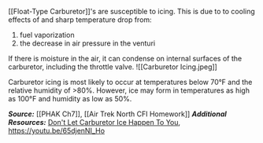 [[Float-Type Carburetor]]'s are susceptible to icing. This is due to to cooling effects of and sharp temperature drop from:
1. fuel vaporization
2. the decrease in air pressure in the venturi

If there is moisture in the air, it can condense on internal surfaces of the carburetor, including the throttle valve.
![[Carburetor Icing.jpeg]]

Carburetor icing is most likely to occur at temperatures below 70°F and the relative humidity of >80%. However, ice may form in temperatures as high as 100°F and humidity as low as 50%.



***Source:*** [[PHAK Ch7]], [[Air Trek North CFI Homework]]
***Additional Resources:*** [Don't Let Carburetor Ice Happen To You](https://www.boldmethod.com/learn-to-fly/aircraft-systems/dont-let-carb-ice-happen-to-you/), https://youtu.be/65djenNI_Ho

 